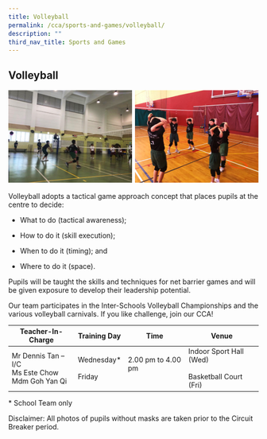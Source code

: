 ```yaml
---
title: Volleyball
permalink: /cca/sports-and-games/volleyball/
description: ""
third_nav_title: Sports and Games
---
```

## **Volleyball**

![](/images/CCA/Volleyball%201.png)


Volleyball adopts a tactical game approach concept that places pupils at the centre to decide:

  

*   What to do (tactical awareness);

  

*   How to do it (skill execution);

  

*   When to do it (timing); and

  

*   Where to do it (space).

  

Pupils will be taught the skills and techniques for net barrier games and will be given exposure to develop their leadership potential.

  

Our team participates in the Inter-Schools Volleyball Championships and the various volleyball carnivals. If you like challenge, join our CCA!


<table>
<thead>
  <tr>
    <th>Teacher-In-Charge</th>
    <th>Training Day</th>
    <th>Time</th>
    <th>Venue</th>
  </tr>
</thead>
<tbody>
  <tr>
    <td>Mr Dennis Tan – I/C<br>Ms Este Chow<br>Mdm Goh Yan Qi</td>
    <td>Wednesday*<br><br>Friday<br></td>
    <td>2.00 pm to 4.00 pm<br><br></td>
    <td>Indoor Sport Hall (Wed)<br><br>Basketball Court (Fri)</td>
  </tr>
</tbody>
</table>

\* School Team only

  

Disclaimer: All photos of pupils without masks are taken prior to the Circuit Breaker period.